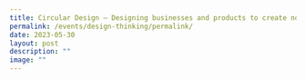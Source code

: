 ```yaml
---
title: Circular Design – Designing businesses and products to create no waste
permalink: /events/design-thinking/permalink/
date: 2023-05-30
layout: post
description: ""
image: ""
---
```

